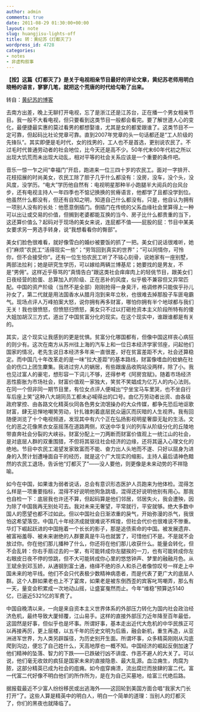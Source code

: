 ```yaml
---
author: admin
comments: true
date: 2011-08-29 01:30:00+00:00
layout: note
slug: huangjisu-lights-off
title: 转：黄纪苏《灯都灭了》
wordpress_id: 4728
categories:
- notes
- 非虚构叙事
---
```


**【按】这篇《灯都灭了》是关于电视相亲节目最好的评论文章，黄纪苏老师用明白晓畅的语言，寥寥几笔，就把这个荒唐的时代给勾勒了出来。**

转自：[黄纪苏的博客](http://blog.voc.com.cn/huangjisu/)

去南方出差，晚上无聊打开电视，忘了是浙江还是江苏台，正在播一个男女相亲节目。我一般不大看电视，但只要看到这类节目一般都会看完。要了解世道人心的变化，最便捷最实惠的莫过看男的都想娶谁，尤其是女的都爱跟谁了。这类节目不一定可靠，但起码比社论党章可靠。直到2007年党章的头一句话都还是“工人阶级的先锋队”。其实即便是毛时代，女的找男的，工人也不是首选，更别说农民了。不过毛时代普通劳动者的社会地位，比今天还是高不少。50年代末60年代初之所以出现大饥荒而未出现大动乱，相对平等的社会关系应该是一个重要的条件吧。
 
音乐一惊一乍之间“幸福门”开启，跑进来一位三四十岁的农民工。面对一字排开、花枝招展的时尚美女，农民工除了胆子几乎什么都没有：没房，没车，没个头，没风度，没学历。“电大”学历他自然有：电视明星那种半小跑腿半大阅兵的台风台步，还有电视主持人一年四季也不惦记换换的贫瘠语言，他都学了且都没学到位。他虽然什么都没有，但还有自知之明，知道自己什么都没有。只是，他自认为拥有一项别人没有的长处：他愿意倒插门。倒插门在传统的父系血缘社会里算得上一种可以出让或交易的价值，但搁到老婆都能互换的当今、房子比什么都贵重的当下，这还算价值么？起码对于现场的美女来说，连屁都不值——屁股的屁：节目中某美女要求另一男选手转身，说“我想看看你的臀部”。
 
美女们脸色很难看，就好像雪白的婚纱被要饭的抓了一把。美女们说话很难听，她们“麻烦”农民工“活得现实一些”；“劳驾回到真实的世界”；“可以同情你，可怜你，但不会接受你”。还有一位生怕农民工听了不铭心刻骨，说她家有一座别墅，两部法拉利；她是研究生学历，可以嫁给两辆兰博基尼；她要找的是男友，不是“男佣”。这样近乎辱骂的“真情告白”跟这类社会痒痒肉上的轻佻节目，跟美女们日夜经营的脸蛋、总算加入的阶级、正在恶补的风度，似乎极不兼容但又异常匹配。中国的资产阶级（当然不是全部）刚刚抢得一身臭汗，格调修养只能俟乎孙儿孙女了，第二代就是用法国香水从腊月泡到来年立秋，也很难去掉那股子车匪电霸气。现场点评人万峰拍案大怒，说你拥有再多财富，哪怕你拥有半个地球都与我们无关！我也很愤怒，但愤怒归愤怒，美女只不过以打砸抢资本主义阶段所特有的傻大姐加胡汉三方式，道出了中国贫富分化的现实。在这个现实中，谁跟谁都是有关的。
 
其实，这个现实让我感到的更是忧惧。贫富分化哪国都有，但像中国这样丧心病狂的则少有。这次在南方从苏州往上海的汽车上和一位日本经济学家邻座，问起他们国家的情况，老先生说日本经济多年来一直很差，好在贫富差距不大，社会还算稳定。而中国几十年改革走的是一味“拉大差距”的基本路线，财富像嗜血的蚊蚋在社会的伤口上团生麇集。我进过穷人的蜗居，有些跟废品收购站没两样，除了小。我也见过富人的豪宅，想形容一下词儿不够，还得参考《阿房宫赋》。随着市场经济恶性膨胀为市场社会，财富价值观一家独大，笑贫不笑娼成为亿万人的内心法则。在同一个但非同一期节目里，有位女点评人便喊出“宁坐宝马车里哭，也不坐自行车后座上笑”这种八大胡同员工都未必喊得出的口号。由亿万劳动者出资、由各级政府掌控、由各路文化精英伙同各色男女流氓操办的大众传媒，都争先恐后地讴歌财富，肆无忌惮地嘲笑劳动，针扎锥刺着底层民众逼仄而灰暗的人生视界。我有回随便浏览了十个电视频道，发现其中有六个正在弘扬影视明星奢靡无耻的生活。文化的恶之花像黑衣女巫摇荡在道路两侧，欢送中华复兴的列车从阶级分化的丘陵地带直奔社会分裂的大峡谷。财富分配上一刀两断而财富价值观上一统江山的社会，是对底层人群的双重围猎，不但将其驱往社会经济的边缘，还将其逼入心理文化的绝地。节目中农民工渴望发家致富而不能、奋力出人头地而不遂、只好以屈身为进身的入赘计划遭唾面自干的经历，就是这个广大现实的缩影。主持人最后请神色黯然的农民工退场，告诉他“灯都灭了”——没人要他，则更像是未来动势的不祥隐喻。
                                               
如今在中国，如果谁为弱者说话，总会有意识形态医护人员跑来为他体检。混得怎么样是一项重要指标，混得不好说明他狗急跳墙，混得还好说明他别有用心。那我也自检一下：底层我也许还不算，但起码算是他们邻居，邻居失火，我会遭殃，因为除了中国我再无别处可去。我对未来无奢望，平常就行，平安就够。绝大多数中国人的愿望也都不过如此。但以中国社会日渐浓重的戾气，开始弥漫的杀气，我很怕这希望落空。中国几十年经济成就很难说不辉煌，但社会代价也很难说不惨重。华灯下崛起跃进的中国拖着一个长长的影子，那是追债索命的中国。被发展遗弃、被富裕羞辱、被未来谢绝的人群要真是牛马也就罢了，可惜他们不是。不是就不会放过你。你在他们那儿播种了什么，你还将在他们那儿收获什么。能量会转化，但不会乱转：你右手扇过去的一掌，有可能转成你左腿挨的一刀，也有可能转成你左右眼皮日夜不停的惊跳，但不大可能转成你心里的悠悠钟声、梦里的融融月色。从王斌余到邓玉娇，从通钢到富士通，络绎不绝的杀人和杀己者像惊叹号一样走上中国未来的地平线。他们不会只代表极少数精神病患者，而是代表了更广大的底层人群。这个人群如果老也上不了宴席，如果老是被东倒西歪的宾客叱骂嘲弄，那么有一天，量变会积累成一次地动山摇，让盛宴戛然而止。今年“维稳”预算达5140亿，已逼近5321亿的军费了。
 
中国自晚清以来，一向是来自资本主义世界体系的外部压力转化为国内社会政治经济危机，最终导致大厦倾覆，江山易手。这样的直接外部压力近年降至百年最低，这固然是好事，但似乎也是坏事。所谓好事，基本走出近代大危机的中华民族正可以再接再厉，更上层楼，以五千年的历史文明为后盾，融会新机，重生再造，从亚洲进军世界，为人类另辟蹊径，为历史别开生面。所谓坏事，众多精英刚刚从沟底爬到沟边，便忘了自己姓什么，天高地厚也一概不知。中国经济的崛起反倒加速了他们精神的坠落、智力的下跌——已跌破行凶不讲度、作恶不避人的大关了。可以说，他们毫无收敛的疯狂是国家未来的直接隐患、最大乱源。血泣痈生，肉腐为脓，这部分精英已成为社会的疽痈。如今疽穿痈溃，流出腐烂而放肆的富二代。富一代富二代好像不明白他们的所作所为，是在为自己买墓地，给富三代绝后路。
 
据报载最近不少富人纷纷移民或出逃海外——这回轮到美国方面合唱“我家大门长打开”了。这些人算是精英中的明白人，明白一个简单的道理：当别人的灯都灭了，你们的黑夜也就降临了。
 
